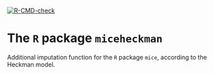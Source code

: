 <!-- badges: start -->
[![R-CMD-check](https://github.com/hanneoberman/miceheckman/actions/workflows/R-CMD-check.yaml/badge.svg)](https://github.com/hanneoberman/miceheckman/actions/workflows/R-CMD-check.yaml)
<!-- badges: end -->

# The `R` package `miceheckman`

Additional imputation function for the `R` package `mice`, according to the Heckman model.
